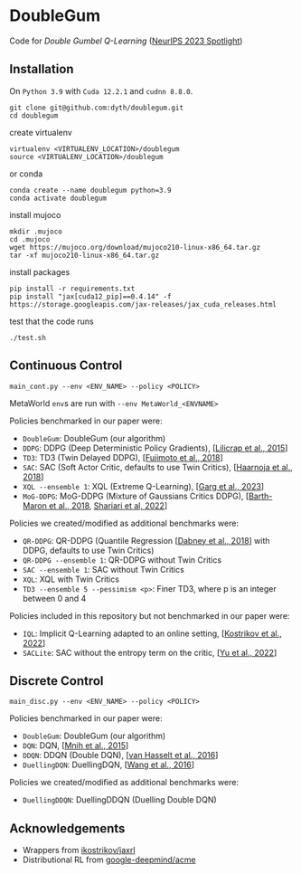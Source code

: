 # DoubleGum

Code for *Double Gumbel Q-Learning* ([NeurIPS 2023 Spotlight](https://github.com/dyth/doublegumbelqlearning))

## Installation

On `Python 3.9` with `Cuda 12.2.1` and `cudnn 8.8.0`.

```commandline
git clone git@github.com:dyth/doublegum.git
cd doublegum
```

create virtualenv
```
virtualenv <VIRTUALENV_LOCATION>/doublegum
source <VIRTUALENV_LOCATION>/doublegum
```
or conda
```commandline
conda create --name doublegum python=3.9
conda activate doublegum
```

install mujoco
```commandline
mkdir .mujoco
cd .mujoco
wget https://mujoco.org/download/mujoco210-linux-x86_64.tar.gz
tar -xf mujoco210-linux-x86_64.tar.gz
```

install packages
```commandline
pip install -r requirements.txt
pip install "jax[cuda12_pip]==0.4.14" -f https://storage.googleapis.com/jax-releases/jax_cuda_releases.html
```

test that the code runs
```commandline
./test.sh
```

## Continuous Control

```commandline
main_cont.py --env <ENV_NAME> --policy <POLICY>
```
MetaWorld `env`s are run with `--env MetaWorld_<ENVNAME>`

Policies benchmarked in our paper were:
* `DoubleGum`: DoubleGum (our algorithm)
* `DDPG`: DDPG (Deep Deterministic Policy Gradients), [[Lilicrap et al., 2015](https://arxiv.org/abs/1509.02971)]
* `TD3`: TD3 (Twin Delayed DDPG), [[Fujimoto et al., 2018](https://proceedings.mlr.press/v80/fujimoto18a.html)]
* `SAC`: SAC (Soft Actor Critic, defaults to use Twin Critics), [[Haarnoja et al., 2018](https://arxiv.org/abs/1812.05905)]
* `XQL --ensemble 1`: XQL (Extreme Q-Learning), [[Garg et al., 2023](https://openreview.net/forum?id=SJ0Lde3tRL)]
* `MoG-DDPG`: MoG-DDPG (Mixture of Gaussians Critics DDPG), [[Barth-Maron et al., 2018](https://openreview.net/forum?id=SyZipzbCb), [Shariari et al, 2022](https://arxiv.org/abs/2204.10256)]

Policies we created/modified as additional benchmarks were:
* `QR-DDPG`: QR-DDPG (Quantile Regression [[Dabney et al., 2018](https://ojs.aaai.org/index.php/AAAI/article/view/11791)] with DDPG, defaults to use Twin Critics)
* `QR-DDPG --ensemble 1`: QR-DDPG without Twin Critics
* `SAC --ensemble 1`: SAC without Twin Critics
* `XQL`: XQL with Twin Critics
* `TD3 --ensemble 5 --pessimism <p>`: Finer TD3, where p is an integer between 0 and 4

Policies included in this repository but not benchmarked in our paper were:
* `IQL`: Implicit Q-Learning adapted to an online setting, [[Kostrikov et al., 2022](https://openreview.net/forum?id=68n2s9ZJWF8)]
* `SACLite`: SAC without the entropy term on the critic, [[Yu et al., 2022](https://arxiv.org/abs/2201.12434)]

## Discrete Control

```commandline
main_disc.py --env <ENV_NAME> --policy <POLICY>
```

Policies benchmarked in our paper were:
* `DoubleGum`: DoubleGum (our algorithm)
* `DQN`: DQN, [[Mnih et al., 2015](https://www.nature.com/articles/nature14236)]
* `DDQN`: DDQN (Double DQN), [[van Hasselt et al., 2016](https://ojs.aaai.org/index.php/AAAI/article/view/10295)]
* `DuellingDQN`: DuellingDQN, [[Wang et al., 2016](http://proceedings.mlr.press/v48/wangf16.html)]

Policies we created/modified as additional benchmarks were:
* `DuellingDDQN`: DuellingDDQN (Duelling Double DQN)


## Acknowledgements

* Wrappers from [ikostrikov/jaxrl](https://github.com/ikostrikov/jaxrl)
* Distributional RL from [google-deepmind/acme](https://github.com/google-deepmind/acme)